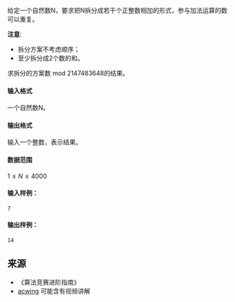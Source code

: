 给定一个自然数N，要求把N拆分成若干个正整数相加的形式，参与加法运算的数可以重复。

**注意**:

-   拆分方案不考虑顺序；
-   至少拆分成2个数的和。

求拆分的方案数 mod 2147483648的结果。

#### 输入格式

一个自然数N。

#### 输出格式

输入一个整数，表示结果。

#### 数据范围

$1 \le N \le 4000$

#### 输入样例：

```
7
```

#### 输出样例：

```
14
```

## 来源 
- 《算法竞赛进阶指南》
- [acwing](https://www.acwing.com/problem/content/281/) 可能含有视频讲解